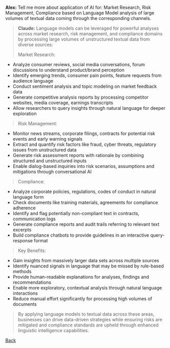 <b>Alex:</b> Tell me more about application of AI for: Market Research, Risk Management, Compliance based on Language Model analysis of large volumes of textual data coming through the corresponding channels.

> <b>Claude:</b> Language models can be leveraged for powerful analyses across market research, risk management, and compliance domains by processing large volumes of unstructured textual data from diverse sources:
>
> Market Research:
- Analyze consumer reviews, social media conversations, forum discussions to understand product/brand perception
- Identify emerging trends, consumer pain points, feature requests from audience language
- Conduct sentiment analysis and topic modeling on market feedback data 
- Generate competitive analysis reports by processing competitor websites, media coverage, earnings transcripts
- Allow researchers to query insights through natural language for deeper exploration

> Risk Management:
- Monitor news streams, corporate filings, contracts for potential risk events and early warning signals
- Extract and quantify risk factors like fraud, cyber threats, regulatory issues from unstructured data
- Generate risk assessment reports with rationale by combining structured and unstructured inputs  
- Enable dialog-based inquiries into risk scenarios, assumptions and mitigations through conversational AI

> Compliance:
- Analyze corporate policies, regulations, codes of conduct in natural language form
- Check documents like training materials, agreements for compliance adherence
- Identify and flag potentially non-compliant text in contracts, communication logs
- Generate compliance reports and audit trails referring to relevant text excerpts  
- Build compliance chatbots to provide guidelines in an interactive query-response format

> Key Benefits:
- Gain insights from massively larger data sets across multiple sources
- Identify nuanced signals in language that may be missed by rule-based methods
- Provide human-readable explanations for analyses, findings and recommendations
- Enable more exploratory, contextual analysis through natural language interactions
- Reduce manual effort significantly for processing high volumes of documents

> By applying language models to textual data across these areas, businesses can drive data-driven strategies while ensuring risks are mitigated and compliance standards are upheld through enhanced linguistic intelligence capabilities.

[Back]()
